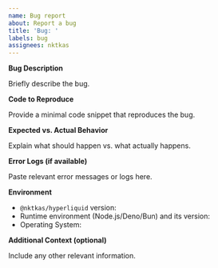 ```yaml
---
name: Bug report
about: Report a bug
title: 'Bug: '
labels: bug
assignees: nktkas
---
```


**Bug Description**

Briefly describe the bug.

**Code to Reproduce**

Provide a minimal code snippet that reproduces the bug.

**Expected vs. Actual Behavior**

Explain what should happen vs. what actually happens.

**Error Logs (if available)**

Paste relevant error messages or logs here.

**Environment**

- `@nktkas/hyperliquid` version:
- Runtime environment (Node.js/Deno/Bun) and its version:
- Operating System:

**Additional Context (optional)**

Include any other relevant information.
